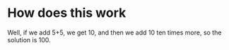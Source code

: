 # How does this work

Well, if we add 5+5, we get 10, and then we add 10 ten times more, so the solution is 100.